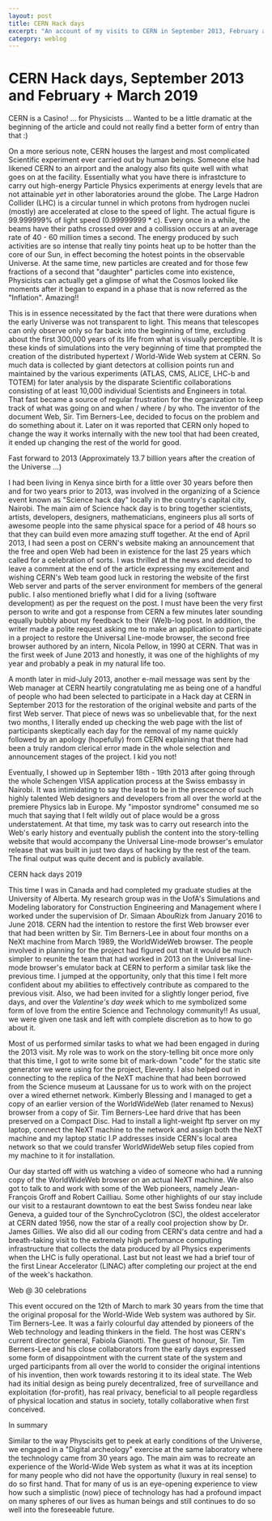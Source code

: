 ```yaml
---
layout: post
title: CERN Hack days
excerpt: "An account of my visits to CERN in September 2013, February and March 2019"
category: weblog
--- 
```


CERN Hack days, September 2013 and February + March 2019
=========================================================

CERN is a Casino! ... for Physicists ... Wanted to be a little dramatic at the beginning of the article and could not really find a better form of entry than that :) 

On a more serious note, CERN houses the largest and most complicated Scientific experiment ever carried out by human beings. Someone else had likened CERN to an airport and the analogy also fits quite well with what goes on at the facility. Essentially what you have there is infrastcture to carry out high-energy Particle Physics experiments at energy levels that are not attainable *yet* in other laboratories around the globe. The Large Hadron Collider (LHC) is a circular tunnel in which protons from hydrogen nuclei (mostly) are accelerated at close to the speed of light. The actual figure is 99.999999% of light speed (0.99999999 * c). Every once in a while, the beams have their paths crossed over and a collission occurs at an average rate of 40 - 60 million times a second. The energy produced by such activities are so intense that really tiny points heat up to be hotter than the core of our Sun, in effect becoming the hotest points in the observable Universe. At the same time, new particles are created and for those few fractions of a second that "daughter" particles come into existence, Physicists can actually get a glimpse of what the Cosmos looked like moments after it began to expand in a phase that is now referred as the "Inflation". Amazing!! 

This is in essence necessitated by the fact that there were durations when the early Universe was not transparent to light. This means that telescopes can only observe only so far back into the beginning of time, excluding about the first 300,000 years of its life from what is visually perceptible. It is these kinds of simulations into the very beginning of time that prompted the creation of the distributed hypertext / World-Wide Web system at CERN. So much data is collected by giant detectors at collision points run and maintained by the various experiments (ATLAS, CMS, ALICE, LHC-b and TOTEM) for later analysis by the disparate Scientific collaborations consisting of at least 10,000 individual Scientists and Engineers in total. That fast became a source of regular frustration for the organization to keep track of what was going on and when / where / by who. The inventor of the document Web, Sir. Tim Berners-Lee, decided to focus on the problem and do something about it. Later on it was reported that CERN only hoped to change the way it works internally with the new tool that had been created, it ended up changing the rest of the world for good.

Fast forward to 2013 (Approximately 13.7 billion years after the creation of the Universe ...)

I had been living in Kenya since birth for a little over 30 years before then and for two years prior to 2013, was involved in the organizing of a Science event known as "Science hack day" locally in the country's capital city, Nairobi. The main aim of Science hack day is to bring together scientists, artists, developers, designers, mathematicians, engineers plus all sorts of awesome people into the same physical space for a period of 48 hours so that they can build even more amazing stuff together. At the end of April 2013, I had seen a post on CERN's website making an announcement that the free and open Web had been in existence for the last 25 years which called for a celebration of sorts. I was thrilled at the news and decided to leave a comment at the end of the article expressing my excitement and wishing CERN's Web team good luck in restoring the website of the first Web server and parts of the server environment for members of the general public. I also mentioned briefly what I did for a living (software development) as per the request on the post. I must have been the very first person to write and got a response from CERN a few minutes later sounding equally bubbly about my feedback to their (We)b-log post. In addition, the writer made a polite request asking me to make an application to participate in a project to restore the Universal Line-mode browser, the second free browser authored by an intern, Nicola Pellow, in 1990 at CERN. That was in the first week of June 2013 and honestly, it was one of the highlights of my year and probably a peak in my natural life too.

A month later in mid-July 2013, another e-mail message was sent by the Web manager at CERN heartily congratulating me as being one of a handful of people who had been selected to participate in a Hack day at CERN in September 2013 for the restoration of the original website and parts of the first Web server. That piece of news was so unbelievable that, for the next two months, I literally ended up checking the web page with the list of participants skeptically each day for the removal of my name quickly followed by an apology (hopefully) from CERN explaining that there had been a truly random clerical error made in the whole selection and announcement stages of the project. I kid you not!

Eventually, I showed up in September 18th - 19th 2013 after going through the whole Schengen VISA application process at the Swiss embassy in Nairobi. It was intimidating to say the least to be in the prescence of such highly talented Web designers and developers from all over the world at the premiere Physics lab in Europe. My "impostor syndrome" consumed me so much that saying that I felt wildly out of place would be a gross understatement. At that time, my task was to carry out research into the Web's early history and eventually publish the content into the story-telling website that would accompany the Universal Line-mode browser's emulator release that was built in just two days of hacking by the rest of the team. The final output was quite decent and is publicly available. 

CERN hack days 2019 

This time I was in Canada and had completed my graduate studies at the University of Alberta. My research group was in the UofA's Simulations and Modeling laboratory for Construction Engineering and Management where I worked under the supervision of Dr. Simaan AbouRizk from January 2016 to June 2018. CERN had the intention to restore the first Web browser ever that had been written by Sir. Tim Berners-Lee in about four months on a NeXt machine from March 1989, the WorldWideWeb browser. The people involved in planning for the project had figured out that it would be much simpler to reunite the team that had worked in 2013 on the Universal line-mode browser's emulator back at CERN to perform a similar task like the previous time. I jumped at the opportunity, only that this time I felt more confident about my abilities to effectively contribute as compared to the previous visit. Also, we had been invited for a slightly longer period, five days, and over the *Valentine's day week* which to me symbolized some form of love from the entire Science and Technology community!!  As usual, we were given one task and left with complete discretion as to how to go about it. 

Most of us performed similar tasks to what we had been engaged in during the 2013 visit. My role was to work on the story-telling bit once more only that this time, I got to write some bit of mark-down "code" for the static site generator we were using for the project, Eleventy. I also helped out in connecting to the replica of the NeXT machine that had been borrowed from the Science museum at Laussane for us to work with on the project over a wired ethernet network. Kimberly Blessing and I managed to get a copy of an earlier version of the WorldWideWeb (later renamed to Nexus) browser from a copy of Sir. Tim Berners-Lee hard drive that has been preserved on a Compact Disc. Had to install a light-weight ftp server on my laptop, connect the NeXT machine to the network and assign both the NeXT machine and my laptop static I.P addresses inside CERN's local area network so that we could transfer WorldWideWeb setup files copied from my machine to it for installation.

Our day started off with us watching a video of someone who had a running copy of the WorldWideWeb browser on an actual NeXT machine. We also got to talk to and work with some of the Web pioneers, namely Jean-François Groff and Robert Cailliau. Some other highlights of our stay include our visit to a restaurant downtown to eat the best Swiss fondeu near lake Geneva, a guided tour of the SynchroCyclotron (SC), the oldest accelerator at CERN dated 1956, now the star of a really cool projection show by Dr. James Gillies. We also did all our coding from CERN's data centre and had a breath-taking visit to the extremely high perfomance computing infrastructure that collects the data produced by all Physics experiments when the LHC is fully operational. Last but not least we had a brief tour of the first Linear Accelerator (LINAC) after completing our project at the end of the week's hackathon.

Web @ 30 celebrations 

This event occured on the 12th of March to mark 30 years from the time that the original proposal for the World-Wide Web system was authored by Sir. Tim Berners-Lee. It was a fairly colourful day attended by pioneers of the Web technology and leading thinkers in the field. The host was CERN's current director general, Fabiola Gianotti. The guest  of honour, Sir. Tim Berners-Lee and his close collaborators from the early days expressed some form of disappointment with the current state of the system and urged participants from all over the world to consider the original intentions of his invention, then work towards restoring it to its ideal state. The Web had its initial design as being purely decentralized, free of surveillance and exploitation (for-profit), has real privacy, beneficial to all people regardless of physical location and status in society, totally collaborative when first conceived.

In summary 

Similar to the way Physcisits get to peek at early conditions of the Universe, we engaged in a "Digital archeology" exercise at the same laboratory where the technology came from 30 years ago. The main aim was to recreate an experience of the World-Wide Web system as what it was at its inception for many people who did not have the opportunity (luxury in real sense) to do so first hand. That for many of us is an eye-opening experience to view how such a simplistic (now) piece of technology has had a profound impact on many spheres of our lives as human beings and still continues to do so well into the foreseeable future.
